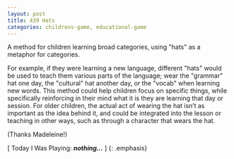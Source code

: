```yaml
---
layout: post
title: 439 Hats
categories: childrens-game, educational-game
---
```

A method for children learning broad categories, using "hats" as a metaphor for categories.

For example, if they were learning a new language, different "hats" would be used to teach them various parts of the language; wear the "grammar" hat one day, the "cultural" hat another day, or the "vocab" when learning new words.  This method could help children focus on specific things, while specifically reinforcing in their mind what it is they are learning that day or session. For older children, the actual act of wearing the hat isn’t as important as the idea behind it, and could be integrated into the lesson or teaching in other ways, such as through a character that wears the hat.

(Thanks Madeleine!)

[ Today I Was Playing: ***nothing...*** ]
{: .emphasis}